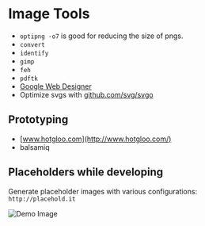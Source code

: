 # Image Tools

* `optipng -o7` is good for reducing the size of pngs.
* `convert`
* `identify`
* `gimp`
* `feh`
* `pdftk`
* [Google Web Designer](http://www.google.com/webdesigner)
* Optimize svgs with [github.com/svg/svgo](https://github.com/svg/svgo)

## Prototyping

* [www.hotgloo.com](http://www.hotgloo.com/)
* balsamiq

## Placeholders while developing

Generate placeholder images with various configurations: `http://placehold.it`

![Demo Image](http://placehold.it/100x100?text=demo+image)
